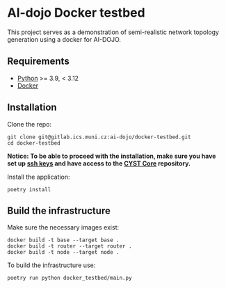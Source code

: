 # AI-dojo Docker testbed
This project serves as a demonstration of semi-realistic network topology generation using a docker for AI-DOJO.

## Requirements
- [Python](https://www.python.org/) >= 3.9, < 3.12
- [Docker](https://docs.docker.com/engine/install/)

## Installation
Clone the repo:
```shell
git clone git@gitlab.ics.muni.cz:ai-dojo/docker-testbed.git
cd docker-testbed
```

**Notice: To be able to proceed with the installation, make sure you have set up [ssh keys](https://docs.github.com/en/authentication/connecting-to-github-with-ssh/generating-a-new-ssh-key-and-adding-it-to-the-ssh-agent) and have access to the [CYST Core](https://gitlab.ics.muni.cz/cyst/cyst-core) repository.**

Install the application:
```shell
poetry install
```

## Build the infrastructure
Make sure the necessary images exist:
```shell
docker build -t base --target base .
docker build -t router --target router .
docker build -t node --target node .
```

To build the infrastructure use:
```bash
poetry run python docker_testbed/main.py
```
